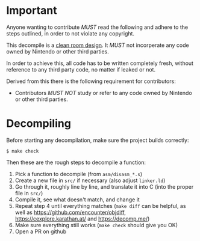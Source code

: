 # Important
Anyone wanting to contribute *MUST* read the following and adhere to the steps
outlined, in order to not violate any copyright.

This decompile is a [clean room design](https://en.wikipedia.org/wiki/Clean_room_design).
It *MUST* not incorperate any code owned by Nintendo or other third parties.

In order to achieve this, all code has to be written completely fresh, without
reference to any third party code, no matter if leaked or not.

Derived from this there is the following requirement for contributors:

- Contributors *MUST NOT* study or refer to any code owned by Nintendo or other
  third parties.

# Decompiling

Before starting any decompilation, make sure the project builds correctly:

```
$ make check
```

Then these are the rough steps to decompile a function:

1. Pick a function to decompile (from `asm/disasm_*.s`)
2. Create a new file in `src/` if necessary (also adjust `linker.ld`)
3. Go through it, roughly line by line, and translate it into C (into the proper file in `src/`)
4. Compile it, see what doesn't match, and change it
5. Repeat step 4 until everything matches (`make diff` can be helpful, as well as https://github.com/encounter/objdiff, https://cexplore.karathan.at/ and https://decomp.me/)
6. Make sure everything still works (`make check` should give you OK)
7. Open a PR on github

